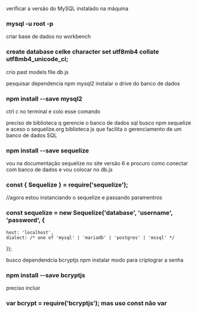 verificar a versão do MySQL instalado na máquina

### mysql -u root -p

criar base de dados no workbench

### create database celke character set utf8mb4 collate utf8mb4_unicode_ci;

crio past models
file db.js

pesquisar dependencia npm mysql2
instalar o drive do banco de dados

### npm install --save mysql2

ctrl c no terminal e colo esse comando

preciso de biblioteca q gerencie o banco de dados sql
busco npm sequelize e aceso o sequelize.org
biblioteca js que facilita o gerenciamento de um banco de dados SQL

### npm install --save sequelize

vou na documentação sequelize no site
versão 6
e procuro como conectar com banco de dados e vou colocar no db.js

### const { Sequelize } = require('sequelize');

//agora estou instanciando o sequelize e passando paramentros

### const sequelize = new Sequelize('database', 'username', 'password', {

    host: 'localhost',
    dialect: /* one of 'mysql' | 'mariadb' | 'postgres' | 'mssql' */

});

busco dependendcia bcryptjs npm
instalar modo para criptograr a senha

### npm install --save bcryptjs

preciso incluir
### var bcrypt = require('bcryptjs'); mas uso const não var


